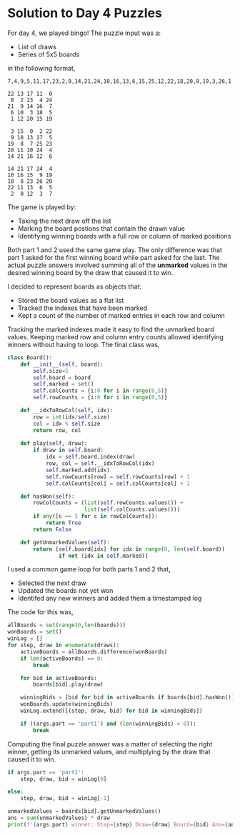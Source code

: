 # Solution to Day 4 Puzzles

For day 4, we played bingo! The puzzle input was a:

- List of draws
- Series of 5x5 boards

in the following format,

```
7,4,9,5,11,17,23,2,0,14,21,24,10,16,13,6,15,25,12,22,18,20,8,19,3,26,1

22 13 17 11  0
 8  2 23  4 24
21  9 14 16  7
 6 10  3 18  5
 1 12 20 15 19

 3 15  0  2 22
 9 18 13 17  5
19  8  7 25 23
20 11 10 24  4
14 21 16 12  6

14 21 17 24  4
10 16 15  9 19
18  8 23 26 20
22 11 13  6  5
 2  0 12  3  7

```

The game is played by:

- Taking the next draw off the list
- Marking the board postions that contain the drawn value
- Identifying winning boards with a full row or column of marked positions

Both part 1 and 2 used the same game play. The only difference was
that part 1 asked for the first winning board while part asked for the
last. The actual puzzle answers involved summing all of the
**unmarked** values in the desired winning board by the draw that caused it 
to win.

I decided to represent boards as objects that:

- Stored the board values as a flat list
- Tracked the indexes that have been marked
- Kept a count of the number of marked entries in each row and column

Tracking the marked indexes made it easy to find the unmarked board
values. Keeping marked row and column entry counts allowed identifying
winners without having to loop. The final class was,

```python
class Board():
    def __init__(self, board):
        self.size=5
        self.board = board
        self.marked = set()
        self.colCounts = {i:0 for i in range(0,5)}
        self.rowCounts = {i:0 for i in range(0,5)}

    def __idxToRowCol(self, idx):
        row = int(idx/self.size)
        col = idx % self.size
        return row, col
        
    def play(self, draw):
        if draw in self.board:
            idx = self.board.index(draw)
            row, col = self.__idxToRowCol(idx)
            self.marked.add(idx)            
            self.rowCounts[row] = self.rowCounts[row] + 1
            self.colCounts[col] = self.colCounts[col] + 1

    def hasWon(self):
        rowColCounts = (list(self.rowCounts.values()) +
                        list(self.colCounts.values()))
        if any([c == 5 for c in rowColCounts]):
            return True
        return False

    def getUnmarkedValues(self):
        return [self.board[idx] for idx in range(0, len(self.board))
                if not (idx in self.marked)]
```


I used a common game loop for both parts 1 and 2 that,

- Selected the next draw
- Updated the boards not yet won
- Identifed any new winners and added them a timestamped log

The code for this was,

```python 
allBoards = set(range(0,len(boards)))
wonBoards = set()
winLog = []
for step, draw in enumerate(draws):
    activeBoards = allBoards.difference(wonBoards)
    if len(activeBoards) == 0:
        break

    for bid in activeBoards:
        boards[bid].play(draw)

    winningBids = [bid for bid in activeBoards if boards[bid].hasWon()]
    wonBoards.update(winningBids)
    winLog.extend([(step, draw, bid) for bid in winningBids])

    if ((args.part == 'part1') and (len(winningBids) > 0)):
        break
```

Computing the final puzzle answer was a matter of selecting the right winner, getting its
unmarked values, and multiplying by the draw that caused it to win.

```python
if args.part == 'part1':
    step, draw, bid = winLog[0]

else:
    step, draw, bid = winLog[-1]

unmarkedValues = boards[bid].getUnmarkedValues()
ans = sum(unmarkedValues) * draw
print(f'{args.part} winner: Step={step} Draw={draw} Board={bid} Ans={ans}')
```


